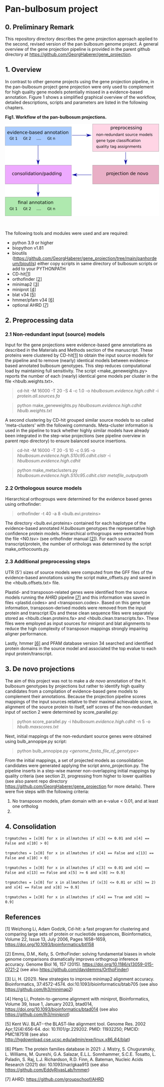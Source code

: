 # Pan-bulbosum project

## 0. Preliminary Remark

  This repository directory describes the gene projection approach applied to the second, revised version of the pan bulbosum genome project. A general overview of the gene projection pipeline is provided in the parent github directory at https://github.com/GeorgHaberer/gene_projection.

## 1. Overview

  In contrast to other genome projects using the gene projection pipeline, in the pan-bulbosum project gene projection were only used to complement for high quality gene models potentially missed in a evidence-based annotation. Figure 1 shows a simplified graphical overview of the workflow, detailed descriptions, scripts and parameters are listed in the following chapters.

  **Fig1. Workflow of the pan-bulbosum projections.**
<p align="center">
  <img src="/images/workflow_scheme.png" width="600">
</p>

<p>
  <br />
</p>

The following tools and modules were used and are required:
- python 3.9 or higher
- biopython v1.81
- bioutils (https://github.com/GeorgHaberer/gene_projection/tree/main/panhordeum/bioutils) either copy scripts in same directory of bulbosum scripts or add to your PYTHONPATH
- CD-hit[[1]](#1)
- orthofinder [[2]](#2)
- minimap2 [[3]](#3)
- miniprot [[4]](#4)
- blat v34 [[5]](#5)
- hmmer/pfam v34 [[6]](#6)
- optional AHRD [[7]](#7)


## 2. Preprocessing data

### 2.1 Non-redundant input (source) models

  Input for the gene projections were evidence-based gene annotations as described in the Materials and Methods section of the manuscript. These proteins were clustered by CD-hit[[1]](#1) to obtain the input source models for the pipeline and to remove (nearly) identical models between evidence-based annotated bulbosum genotypes. This step reduces computational load by maintaining full sensitivity. The script <make_geneweights.py> reports the number of each (nearly) identical gene models per cluster in the file <hbulb.weights.txt>.

> cd-hit -M 16000 -T 20 -S 4 -c 1.0 -o _hbulbosum.evidence.high.cdhit_ -i _protein.all.sources.fa_

> python make_geneweights.py _hbulbosum.evidence.high.cdhit_ _hbulb.weights.txt_

  A second clustering by CD-hit grouped similar source models to so called 'meta-clusters' with the following commands. Meta-cluster information is used in the pipeline to track whether highly similar models have already been integrated in the step-wise projections (see pipeline overview in parent repo directory) to ensure balanced source insertions.

> cd-hit -M 16000 -T 20 -S 10 -c 0.95 -o _hbulbosum.evidence.high.S10c95.cdhit.clstr_ -i _hbulbosum.evidence.high.cdhit_

> python make_metaclusters.py _hbulbosum.evidence.high.S10c95.cdhit.clstr_ _metafile_outputpath_
  
### 2.2 Orthologous source models

  Hierarchical orthogroups were determined for the evidence based genes using orthofinder:

> orthofinder -t 40 -a 8 <bulb.evi.proteins>

  The directory <bulb.evi.proteins> contained for each haplotype of the evidence-based annotated _H.bulbosum_ genotypes the representative high confidence protein models. Hierarchical orthogroups were extracted from the file <N0.tsv> (see orthofinder manual [[2]](#2)). For each source transcript/protein, the number of orthologs was determined by the script make_orthocounts.py.

### 2.3 Additional preprocessing steps

  UTR (5') sizes of source models were computed from the GFF files of the evidence-based annotations using the script make_offsets.py and saved in the <hbulb.offsets.txt> file.
  
  Plastid- and transposon-related genes were identified from the source models running the AHRD pipeline [[7]](#7) and this information was saved in files <plastid.codes> and <transposon.codes>. Based on this gene type information, transposon-derived models were removed from the input protein and transcript IDs and these clean sequence files were separately stored as <hbulb.clean.proteins.fa> and <hbulb.clean.transcripts.fa>. These files were employed as input sources for miniprot and blat alignments to reduce the high complexity of transposon mappings strongly impairing aligner performance.

  Lastly, hmmer [[6]](#6) and PFAM database version 34 searched and identified protein domains in the source model and associated the top evalue to each input protein/transcript.


## 3. De novo projections

  The aim of this project was not to make a _de novo_ annotation of the H. bulbosum genotypes by projections but rather to identify high quality candidates from a compilation of evidence-based gene models to complement their annotations. Because the projection pipeline scores mappings of the input sources relative to their maximal achievable score, ie. alignment of the source protein to itself, self scores of the non-redundant input of section 2 were determined by score_parallel.py:

> python score_parallel.py -i _hbulbosum.evidence.high.cdhit_ -n 5 -o _hbulb.maxscores.txt_
>

  Next, initial mappings of the non-redundant source genes were obtained using bulb_annopipe.py script:

> python bulb_annopipe.py _<genotype>_ _<genome_fasta_file_of_genotype>_
>

  From the initial mappings, a set of projected models as consolidation candidates were generated applying the script anno_projection.py. The pipeline inserts in a step-wise manner non-overlapping initial mappings by quality criteria (see section 2), progressing from higher to lower qualities (see also parent repo directory https://github.com/GeorgHaberer/gene_projection for more details). There were five steps with the following criteria:
  1. No transposon models, pfam domain with an e-value < 0.01, and at least one ortholog
  2. 



## 4. Consolidation




    trgmatches = [x[0] for x in allmatches if x[3] <= 0.01 and x[4] == False and x[10] > 0]
    
    trgmatches = [x[0] for x in allmatches if x[4] == False and x[13] == False and x[10] > 0]
    
    trgmatches = [x[0] for x in allmatches if x[3] <= 0.01 and x[4] == False and x[13] == False and x[5] >= 6 and x[8] >= 0.9]
    
    trgmatches = [x[0] for x in allmatches if (x[3] <= 0.01 or x[5] >= 2) and x[4] == False and x[8] >= 0.9]
    
    trgmatches = [x[0] for x in allmatches if x[4] == True and x[8] >= 0.9]
    



## References

<a id="1">[1]</a> 
Weizhong Li, Adam Godzik, Cd-hit: a fast program for clustering and comparing large sets of protein or nucleotide sequences, Bioinformatics, Volume 22, Issue 13, July 2006, Pages 1658–1659, https://doi.org/10.1093/bioinformatics/btl158

<a id="2">[2]</a>
Emms, D.M., Kelly, S. OrthoFinder: solving fundamental biases in whole genome comparisons dramatically improves orthogroup inference accuracy. Genome Biol 16, 157 (2015). https://doi.org/10.1186/s13059-015-0721-2
(see also https://github.com/davidemms/OrthoFinder)

<a id="3">[3]</a>
Li, H. (2021). New strategies to improve minimap2 alignment accuracy. Bioinformatics, 37:4572-4574. doi:10.1093/bioinformatics/btab705
(see also https://github.com/lh3/minimap2)

<a id="4">[4]</a>
Heng Li, Protein-to-genome alignment with miniprot, Bioinformatics, Volume 39, Issue 1, January 2023, btad014, https://doi.org/10.1093/bioinformatics/btad014
(see also https://github.com/lh3/miniprot)

<a id="5">[5]</a>
Kent WJ. BLAT--the BLAST-like alignment tool. Genome Res. 2002 Apr;12(4):656-64. doi: 10.1101/gr.229202. PMID: 11932250; PMCID: PMC187518
(see also http://hgdownload.cse.ucsc.edu/admin/exe/linux.x86_64/blat)

<a id="6">[6]</a>
Pfam: The protein families database in 2021: J. Mistry, S. Chuguransky, L. Williams, M. Qureshi, G.A. Salazar, E.L.L. Sonnhammer, S.C.E. Tosatto, L. Paladin, S. Raj, L.J. Richardson, R.D. Finn, A. Bateman, Nucleic Acids Research (2021) doi: 10.1093/nar/gkaa913
(see also https://github.com/EddyRivasLab/hmmer)

<a id="7">[7]</a>
AHRD: https://github.com/groupschoof/AHRD




